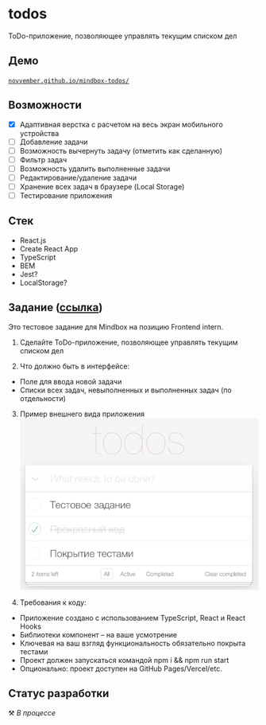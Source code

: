 # todos

ToDo-приложение, позволяющее управлять текущим списком дел

## Демо

[`novvember.github.io/mindbox-todos/`](http://novvember.tk/mindbox-todos/)

## Возможности

- [x] Адаптивная верстка с расчетом на весь экран мобильного устройства
- [ ] Добавление задачи
- [ ] Возможность вычернуть задачу (отметить как сделанную)
- [ ] Фильтр задач
- [ ] Возможность удалить выполненные задачи
- [ ] Редактирование/удаление задачи
- [ ] Хранение всех задач в браузере (Local Storage)
- [ ] Тестирование приложения

## Стек

- React.js
- Create React App
- TypeScript
- BEM
- Jest?
- LocalStorage?

## Задание ([ссылка](https://docs.google.com/document/d/1X9zMnAAU9vvEzdYtSEeeram8Kur5o-py5ChKlK5TIa8/edit#))

Это тестовое задание для Mindbox на позицию Frontend intern.

1. Сделайте ToDo-приложение, позволяющее управлять текущим списком дел

2. Что должно быть в интерфейсе:

- Поле для ввода новой задачи
- Списки всех задач, невыполненных и выполненных задач (по отдельности)

3. Пример внешнего вида приложения  
   ![Макет](task.png)

4. Требования к коду:

- Приложение создано с использованием TypeScript, React и React Hooks
- Библиотеки компонент – на ваше усмотрение
- Ключевая на ваш взгляд функциональность обязательно покрыта тестами
- Проект должен запускаться командой npm i && npm run start
- Опционально: проект доступен на GitHub Pages/Vercel/etc.

## Статус разработки

⚒️ _В процессе_
